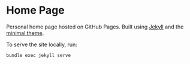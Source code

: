 # Home Page

Personal home page hosted on GitHub Pages. Built using [Jekyll](https://jekyllrb.com) and the [minimal theme](https://github.com/pages-themes/minimal).

To serve the site locally, run:

```shell
bundle exec jekyll serve
```